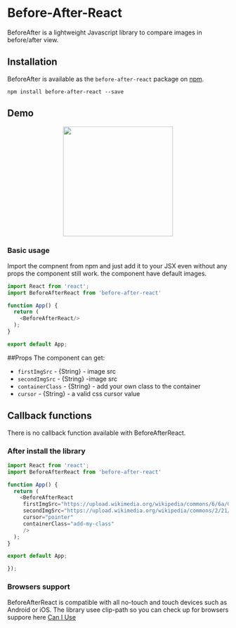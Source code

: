 
# Before-After-React

BeforeAfter is a lightweight Javascript library to compare images in before/after view.

## Installation

BeforeAfter is available as the `before-after-react` package on <a href="https://www.npmjs.com/package/roeitest" title="npm before-after-react">npm</a>.

```
npm install before-after-react --save
```

## Demo

<p align="middle">
  <img height="250" src="https://media.giphy.com/media/VCthO4XW9j9p36pFjJ/giphy.gif" />
</p>

### Basic usage

Import the compnent from npm 
and just add it to your JSX even without any props the component still work.
the component have default images.
```javascript
import React from 'react';
import BeforeAfterReact from 'before-after-react'

function App() {
  return (
    <BeforeAfterReact/>
  );
}

export default App;


```
##Props
The component can get:
* `firstImgSrc` - {String} - image src
* `secondImgSrc` - {String} -image src
* `containerClass` - {String} - add your own class to the container
* `cursor` - {String} - a valid css cursor value


## Callback functions

There is no callback function available with BeforeAfterReact.

### After install the library


```javascript
import React from 'react';
import BeforeAfterReact from 'before-after-react'

function App() {
  return (
    <BeforeAfterReact
     firstImgSrc="https://upload.wikimedia.org/wikipedia/commons/6/6a/Gallet_clamshell_600x600_1.jpg" 
     secondImgSrc="https://upload.wikimedia.org/wikipedia/commons/2/21/Gallet_clamshell_600x600_7.jpg"
     cursor="pointer"
     containerClass="add-my-class"
     />
  );
}

export default App;

});
```



### Browsers support

BeforeAfterReact is compatible with all no-touch and touch devices such as Android or iOS. 
The library usee clip-path so  you can check up for browsers suppore here <a href="https://caniuse.com/#search=clip%20path" title="Can I Use" target="_blank">Can I Use</a>
